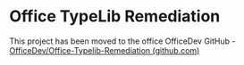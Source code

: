 # Office TypeLib Remediation

This project has been moved to the office OfficeDev GitHub - [OfficeDev/Office-Typelib-Remediation (github.com)](https://github.com/OfficeDev/Office-Typelib-Remediation)
